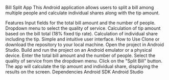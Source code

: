 Bill Split App
This Android application allows users to split a bill among multiple people and calculate individual shares along with the tip amount.

Features
Input fields for the total bill amount and the number of people.
Dropdown menu to select the quality of service.
Calculation of tip amount based on the bill total (18% fixed tip rate).
Calculation of individual share including the tip.
Simple and intuitive user interface.
How to Use
Clone or download the repository to your local machine.
Open the project in Android Studio.
Build and run the project on an Android emulator or a physical device.
Enter the total bill amount and the number of people.
Select the quality of service from the dropdown menu.
Click on the "Split Bill" button.
The app will calculate the tip amount and individual share, displaying the results on the screen.
Dependencies
Android SDK
Android Studio
